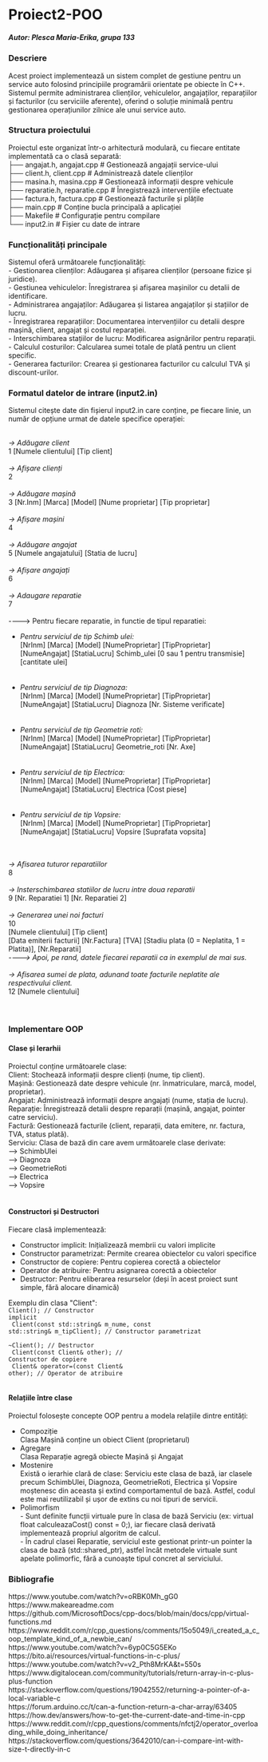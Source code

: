 # Proiect2-POO

<h5>Autor: Plesca Maria-Erika, grupa 133</h5>
<h3>Descriere</h3>
Acest proiect implementează un sistem complet de gestiune pentru un service auto folosind principiile programării orientate pe obiecte în C++. Sistemul permite administrarea clienților, vehiculelor, angajaților, reparațiilor și facturilor (cu serviciile aferente), oferind o soluție minimală pentru gestionarea operațiunilor zilnice ale unui service auto.

<h3>Structura proiectului</h3>
Proiectul este organizat într-o arhitectură modulară, cu fiecare entitate implementată ca o clasă separată:<br>
├── angajat.h, angajat.cpp    # Gestionează angajații service-ului <br>
├── client.h, client.cpp      # Administrează datele clienților  <br>
├── masina.h, masina.cpp      # Gestionează informații despre vehicule  <br>
├── reparatie.h, reparatie.cpp # Înregistrează intervențiile efectuate  <br>
├── factura.h, factura.cpp    # Gestionează facturile și plățile  <br>
├── main.cpp                  # Conține bucla principală a aplicației  <br>
├── Makefile                  # Configurație pentru compilare <br>
└── input2.in                  # Fișier cu date de intrare <br>


<h3>Funcționalități principale</h3>
Sistemul oferă următoarele funcționalități: <br>
- Gestionarea  clienților: Adăugarea și afișarea clienților (persoane fizice și juridice). <br>
- Gestiunea vehiculelor: Înregistrarea și afișarea mașinilor cu detalii de identificare. <br>
- Administrarea angajaților: Adăugarea și listarea angajaților și stațiilor de lucru. <br>
- Înregistrarea reparațiilor: Documentarea intervențiilor cu detalii despre mașină, client, angajat și costul reparației. <br>
- Interschimbarea stațiilor de lucru: Modificarea asignărilor pentru reparații. <br>
- Calculul costurilor: Calcularea sumei totale de plată pentru un client specific. <br>
- Generarea facturilor: Crearea și gestionarea facturilor cu calculul TVA și discount-urilor. <br>


<h3>Formatul datelor de intrare (input2.in) </h3>
Sistemul citește date din fișierul input2.in care conține, pe fiecare linie, un număr de opțiune urmat de datele specifice operației:<br><br>

<i>-> Adăugare client <br></i>
1 [Numele clientului] [Tip client]            
<br>
<i>-> Afișare clienți <br></i>
2                                                 
<br>
<i>-> Adăugare mașină<br></i>
3 [Nr.Inm] [Marca] [Model] [Nume proprietar] [Tip proprietar] <br>
<br>
<i>-> Afișare mașini</i><br>
4                                                
<br>
<i>-> Adăugare angajat </i><br>
5 [Numele angajatului] [Statia de lucru]          
<br>
<i>-> Afișare angajați</i><br>
6                                                 
<br>
<i>-> Adaugare reparatie</i><br>
7  <br>              
----> Pentru fiecare reparatie, in functie de tipul reparatiei: <br>
<ul>
   <li> <i>Pentru serviciul de tip Schimb ulei:</i><br>
  [NrInm] [Marca] [Model] [NumeProprietar] [TipProprietar] [NumeAngajat] [StatiaLucru] Schimb_ulei [0 sau 1 pentru transmisie] [cantitate ulei]</li><br>
  <br>
  <li><i>Pentru serviciul de tip Diagnoza:</i><br>
	[NrInm] [Marca] [Model] [NumeProprietar] [TipProprietar] [NumeAngajat] [StatiaLucru] Diagnoza [Nr. Sisteme verificate] </li><br>
<br>
	<li><i>Pentru serviciul de tip Geometrie roti:</i><br>
	[NrInm] [Marca] [Model] [NumeProprietar] [TipProprietar] [NumeAngajat] [StatiaLucru] Geometrie_roti [Nr. Axe] </li><br>
<br>
	<li> <i>Pentru serviciul de tip Electrica:</i><br>
	[NrInm] [Marca] [Model] [NumeProprietar] [TipProprietar] [NumeAngajat] [StatiaLucru] Electrica [Cost piese]</li><br>
<br>
	<li><i>Pentru serviciul de tip Vopsire:</i><br>
	[NrInm] [Marca] [Model] [NumeProprietar] [TipProprietar] [NumeAngajat] [StatiaLucru] Vopsire [Suprafata vopsita]</li><br>
</ul>
  <br>
<i>
-> Afisarea tuturor reparatiilor <br></i>
8            
<br><br>

<i>
-> Insterschimbarea statiilor de lucru intre doua reparatii <br></i>
9 [Nr. Reparatiei 1] [Nr. Reparatiei 2]             
<br><br>

<i>
-> Generarea unei noi facturi <br></i>
10 <br>
[Numele clientului] [Tip client]  <br>
[Data emiterii facturii] [Nr.Factura] [TVA] [Stadiu plata (0 = Neplatita, 1 = Platita)], [Nr.Reparatii] <br>
<i>----> Apoi, pe rand, datele fiecarei reparatii ca in exemplul de mai sus.</i><br>
<br>

<i>
-> Afisarea sumei de plata, adunand toate facturile neplatite ale respectivului client.<br></i>
12 [Numele clientului]<br>           
<br><br>

<h3>Implementare OOP</h3>

<h4>Clase și Ierarhii</h4>
Proiectul conține următoarele clase: <br>
Client: Stochează informații despre clienți (nume, tip client). <br>
Mașină: Gestionează date despre vehicule (nr. înmatriculare, marcă, model, proprietar). <br>
Angajat: Administrează informații despre angajați (nume, stația de lucru). <br>
Reparație: Înregistrează detalii despre reparații (mașină, angajat, pointer catre serviciu). <br>
Factură: Gestionează facturile (client, reparații, data emitere, nr. factura, TVA, status plată). <br>
Serviciu: Clasa de bază din care avem următoarele clase derivate: <br>
--> SchimbUlei<br>
--> Diagnoza<br>
--> GeometrieRoti<br>
--> Electrica <br>
--> Vopsire <br><br>

<h4>Constructori și Destructori </h4>
Fiecare clasă implementează: <br>
<ul>
<li>Constructor implicit: Inițializează membrii cu valori implicite</li>
<li>Constructor parametrizat: Permite crearea obiectelor cu valori specifice</li>
<li>Constructor de copiere: Pentru copierea corectă a obiectelor</li>
<li>Operator de atribuire: Pentru asignarea corectă a obiectelor</li>
<li>Destructor: Pentru eliberarea resurselor (deși în acest proiect sunt simple, fără alocare dinamică)</li>
</ul>

Exemplu din clasa "Client": <br>
<code>Client();  // Constructor implicit <br>
Client(const std::string& m_nume, const std::string& m_tipClient);  // Constructor parametrizat<br>
~Client();  // Destructor<br>
Client(const Client& other);  // Constructor de copiere<br>
Client& operator=(const Client& other);  // Operator de atribuire<br>
</code>

<h4>Relațiile între clase</h4>
Proiectul folosește concepte OOP pentru a modela relațiile dintre entități:
<ul>
  <li>Compoziție<br> Clasa Mașină conține un obiect Client (proprietarul)</li>
  <li>Agregare<br>Clasa Reparație agregă obiecte Mașină și Angajat</li>
  <li>Mostenire <br>
    Există o ierarhie clară de clase: Serviciu este clasa de bază, iar clasele precum SchimbUlei, Diagnoza, GeometrieRoti, Electrica și Vopsire moștenesc din aceasta și extind comportamentul de bază. Astfel, codul este mai reutilizabil și ușor de extins cu noi tipuri de servicii.</li>
  <li>Polimorfism<br>
    - Sunt definite funcții virtuale pure în clasa de bază Serviciu (ex: virtual float calculeazaCost() const = 0;), iar fiecare clasă derivată implementează propriul algoritm de calcul.<br>
    - În cadrul clasei Reparatie, serviciul este gestionat printr-un pointer la clasa de bază (std::shared_ptr<Serviciu>), astfel încât metodele virtuale sunt apelate polimorfic, fără a cunoaște tipul concret al serviciului.</li>
</ul>

<h3>Bibliografie</h3>
https://www.youtube.com/watch?v=oRBK0Mh_gG0 <br>
https://www.makeareadme.com <br>
https://github.com/MicrosoftDocs/cpp-docs/blob/main/docs/cpp/virtual-functions.md <br>
https://www.reddit.com/r/cpp_questions/comments/15o5049/i_created_a_c_oop_template_kind_of_a_newbie_can/ <br>
https://www.youtube.com/watch?v=6yp0C5G5EKo <br>
https://bito.ai/resources/virtual-functions-in-c-plus/ <br>
https://www.youtube.com/watch?v=v2_Pth8MrKA&t=550s <br>
https://www.digitalocean.com/community/tutorials/return-array-in-c-plus-plus-function<br>
https://stackoverflow.com/questions/19042552/returning-a-pointer-of-a-local-variable-c<br>
https://forum.arduino.cc/t/can-a-function-return-a-char-array/63405<br>
https://how.dev/answers/how-to-get-the-current-date-and-time-in-cpp<br>
https://www.reddit.com/r/cpp_questions/comments/nfctj2/operator_overloading_while_doing_inheritance/<br>
https://stackoverflow.com/questions/3642010/can-i-compare-int-with-size-t-directly-in-c<br>
